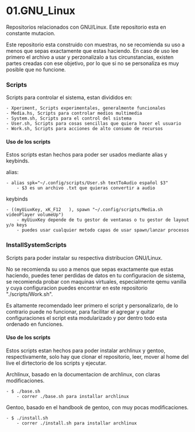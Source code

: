 # 01.GNU_Linux
Repositorios relacionados con GNU/Linux. Este repositorio esta en constante mutacion.

Este repositorio esta construido con muestras, no se recomienda su uso a menos que sepas exactamente que estas haciendo.
En caso de uso lee primero el archivo a usar y perzonalizalo a tus circunstancias, existen partes creadas con ese objetivo, por lo que si no se personaliza es muy posible que no funcione.


### Scripts
Scripts para controlar el sistema, estan divididos en:

    - Xperiment, Scripts experimentales, generalmente funcionales
    - Media.hs, Scripts para controlar medios multimedia
    - System.sh, Scripts para el control del sistema
    - User.sh, Scripts para cosas sencillas que quiera hacer el usuario
    - Work.sh, Scripts para acciones de alto consumo de recursos

#### Uso de los scripts
Estos scripts estan hechos para poder ser usados mediante alias y keybinds.

alias:

    - alias spk="~/.config/scripts/User.sh textToAudio español $3"
        - $3 es un archivo .txt que quieras convertir a audio

keybinds

    - ((myUiuxKey, xK_F12   ), spawn "~/.config/scripts/Media.sh videoPlayer volumeUp")
        - myUiuxKey depende de tu gestor de ventanas o tu gestor de layout y/o keys
        - puedes usar cualquier metodo capas de usar spawn/lanzar procesos

### InstallSystemScripts
Scripts para poder instalar su respectiva distribucion GNU/Linux.

No se recomienda su uso a menos que sepas exactamente que estas haciendo, puedes tener perdidas de datos en tu configuracion de sistema, se recomienda probar con maquinas virtuales, especialmente qemu vanilla y cuya configuracion puedes encontrar en este repositorio "./scripts/Work.sh".

Es altamente recomendado leer primero el script y personalizarlo, de lo contrario puede no funcionar, para facilitar el agregar y quitar configuraciones el script esta modularizado y por dentro todo esta ordenado en funciones.

#### Uso de los scripts
Estos scripts estan hechos para poder instalar archlinux y gentoo, respectivamente, solo hay que clonar el repositorio, leer, mover al home del live el dirtectorio de los scripts y ejecutar.

Archlinux, basado en la documentacion de archlinux, con claras modificaciones.

    - $ ./base.sh
        - correr ./base.sh para installar archlinux

Gentoo, basado en el handbook de gentoo, con muy pocas modificaciones.

    - $ ./install.sh
        - correr ./install.sh para installar archlinux

